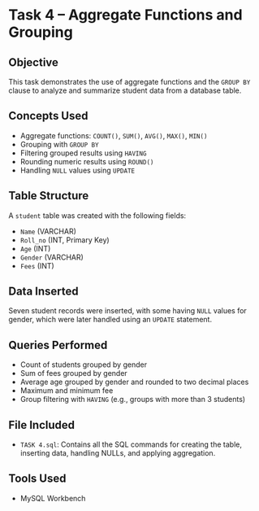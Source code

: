 # Task 4 – Aggregate Functions and Grouping

## Objective
This task demonstrates the use of aggregate functions and the `GROUP BY` clause to analyze and summarize student data from a database table.

## Concepts Used
- Aggregate functions: `COUNT()`, `SUM()`, `AVG()`, `MAX()`, `MIN()`
- Grouping with `GROUP BY`
- Filtering grouped results using `HAVING`
- Rounding numeric results using `ROUND()`
- Handling `NULL` values using `UPDATE`

## Table Structure
A `student` table was created with the following fields:
- `Name` (VARCHAR)
- `Roll_no` (INT, Primary Key)
- `Age` (INT)
- `Gender` (VARCHAR)
- `Fees` (INT)

## Data Inserted
Seven student records were inserted, with some having `NULL` values for gender, which were later handled using an `UPDATE` statement.

## Queries Performed
- Count of students grouped by gender
- Sum of fees grouped by gender
- Average age grouped by gender and rounded to two decimal places
- Maximum and minimum fee
- Group filtering with `HAVING` (e.g., groups with more than 3 students)

## File Included
- `TASK 4.sql`: Contains all the SQL commands for creating the table, inserting data, handling NULLs, and applying aggregation.

## Tools Used
- MySQL Workbench 



